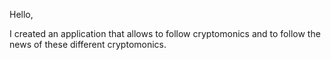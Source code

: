 Hello,


I created an application that allows to follow cryptomonics and to follow the news of these different cryptomonics.
